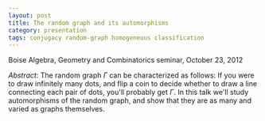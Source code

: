 ```yaml
---
layout: post
title: The random graph and its automorphisms
category: presentation
tags: conjugacy random-graph homogeneous classification
---
```


Boise Algebra, Geometry and Combinatorics seminar, October 23, 2012<!--more-->

*Abstract*: The random graph $\Gamma$ can be characterized as follows: If you were to draw infinitely many dots, and flip a coin to decide whether to draw a line connecting each pair of dots, you'll probably get $\Gamma$. In this talk we'll study automorphisms of the random graph, and show that they are as many and varied as graphs themselves.
